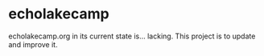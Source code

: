 # echolakecamp

echolakecamp.org in its current state is... lacking. This project is to update and improve it.
